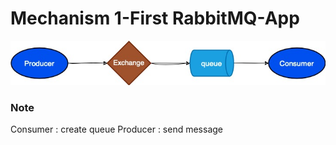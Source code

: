 # Mechanism 1-First RabbitMQ-App

![Alt text](https://github.com/helmyandria/Assets/blob/main/research-rabbitmq/1-First_RabbitMQ-App.jpg)

### Note
Consumer : create queue
Producer : send message

